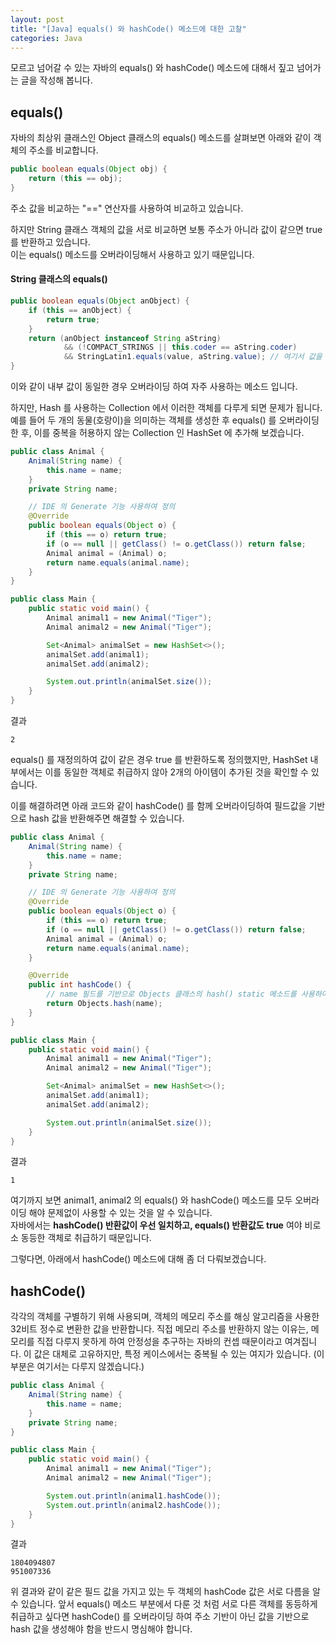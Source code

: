 ```yaml
---
layout: post
title: "[Java] equals() 와 hashCode() 메소드에 대한 고찰"
categories: Java
---
```


모르고 넘어갈 수 있는 자바의 equals() 와 hashCode() 메소드에 대해서 짚고 넘어가는 글을 작성해 봅니다.

## equals()

자바의 최상위 클래스인 Object 클래스의 equals() 메소드를 살펴보면 아래와 같이 객체의 주소를 비교합니다.

~~~java
public boolean equals(Object obj) {
    return (this == obj);
}
~~~

주소 값을 비교하는 "==" 연산자를 사용하여 비교하고 있습니다.

하지만 String 클래스 객체의 값을 서로 비교하면 보통 주소가 아니라 값이 같으면 true 를 반환하고 있습니다.  
이는 equals() 메소드를 오버라이딩해서 사용하고 있기 때문입니다.

#### String 클래스의 equals()

~~~java
public boolean equals(Object anObject) {
    if (this == anObject) {
        return true;
    }
    return (anObject instanceof String aString)
            && (!COMPACT_STRINGS || this.coder == aString.coder)
            && StringLatin1.equals(value, aString.value); // 여기서 값을 비교
}
~~~

이와 같이 내부 값이 동일한 경우 오버라이딩 하여 자주 사용하는 메소드 입니다.

하지만, Hash 를 사용하는 Collection 에서 이러한 객체를 다루게 되면 문제가 됩니다.
예를 들어 두 개의 동물(호랑이)을 의미하는 객체를 생성한 후 equals() 를 오버라이딩 한 후, 이를 중복을 허용하지 않는 Collection 인 HashSet 에 추가해 보겠습니다.

~~~java
public class Animal {
    Animal(String name) {
        this.name = name;
    }
    private String name;

    // IDE 의 Generate 기능 사용하여 정의
    @Override
    public boolean equals(Object o) {
        if (this == o) return true;
        if (o == null || getClass() != o.getClass()) return false;
        Animal animal = (Animal) o;
        return name.equals(animal.name);
    }
}

public class Main {
    public static void main() {
        Animal animal1 = new Animal("Tiger");
        Animal animal2 = new Animal("Tiger");

        Set<Animal> animalSet = new HashSet<>();
        animalSet.add(animal1);
        animalSet.add(animal2);

        System.out.println(animalSet.size());
    }
}
~~~

결과 

~~~
2
~~~

equals() 를 재정의하여 값이 같은 경우 true 를 반환하도록 정의했지만, HashSet 내부에서는 이를 동일한 객체로 취급하지 않아 2개의 아이템이 추가된 것을 확인할 수 있습니다.

이를 해결하려면 아래 코드와 같이 hashCode() 를 함께 오버라이딩하여 필드값을 기반으로 hash 값을 반환해주면 해결할 수 있습니다.

~~~java
public class Animal {
    Animal(String name) {
        this.name = name;
    }
    private String name;

    // IDE 의 Generate 기능 사용하여 정의
    @Override 
    public boolean equals(Object o) {
        if (this == o) return true;
        if (o == null || getClass() != o.getClass()) return false;
        Animal animal = (Animal) o;
        return name.equals(animal.name);
    }

    @Override
    public int hashCode() {
        // name 필드를 기반으로 Objects 클래스의 hash() static 메소드를 사용하여 hash 값을 생성하여 반환한다.
        return Objects.hash(name); 
    }
}

public class Main {
    public static void main() {
        Animal animal1 = new Animal("Tiger");
        Animal animal2 = new Animal("Tiger");

        Set<Animal> animalSet = new HashSet<>();
        animalSet.add(animal1);
        animalSet.add(animal2);

        System.out.println(animalSet.size());
    }
}
~~~

결과 

~~~
1
~~~

여기까지 보면 animal1, animal2 의 equals() 와 hashCode() 메소드를 모두 오버라이딩 해야 문제없이 사용할 수 있는 것을 알 수 있습니다.  
자바에서는 **hashCode() 반환값이 우선 일치하고, equals() 반환값도 true** 여야 비로소 동등한 객체로 취급하기 때문입니다.

그렇다면, 아래에서 hashCode() 메소드에 대해 좀 더 다뤄보겠습니다.

## hashCode()

각각의 객체를 구별하기 위해 사용되며, 객체의 메모리 주소를 해싱 알고리즘을 사용한 32비트 정수로 변환한 값을 반환합니다.
직접 메모리 주소를 반환하지 않는 이유는, 메모리를 직접 다루지 못하게 하여 안정성을 추구하는 자바의 컨셉 때문이라고 여겨집니다.
이 값은 대체로 고유하지만, 특정 케이스에서는 중복될 수 있는 여지가 있습니다. (이 부분은 여기서는 다루지 않겠습니다.)

~~~java
public class Animal {
    Animal(String name) {
        this.name = name;
    }
    private String name;
}

public class Main {
    public static void main() {
        Animal animal1 = new Animal("Tiger");
        Animal animal2 = new Animal("Tiger");

        System.out.println(animal1.hashCode());
        System.out.println(animal2.hashCode());
    }
}
~~~

결과

~~~
1804094807
951007336
~~~

위 결과와 같이 같은 필드 값을 가지고 있는 두 객체의 hashCode 값은 서로 다름을 알 수 있습니다.
앞서 equals() 메소드 부분에서 다룬 것 처럼 서로 다른 객체를 동등하게 취급하고 싶다면 hashCode() 를 오버라이딩 하여 주소 기반이 아닌 값을 기반으로 hash 값을 생성해야 함을 반드시 명심해야 합니다.





